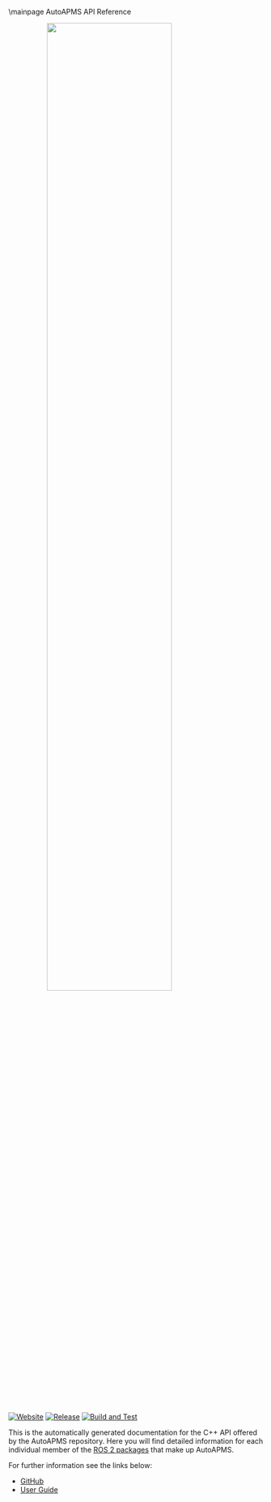 \mainpage AutoAPMS API Reference

<img src="https://robin-mueller.github.io/auto-apms-guide/logo/logo.png" style="display:block;float:none;margin-left:auto;margin-right:auto;width:70%">

[![Website](https://img.shields.io/website?url=https%3A%2F%2Frobin-mueller.github.io%2Fauto-apms-guide&label=Website)](https://robin-mueller.github.io/auto-apms-guide/)
[![Release](https://img.shields.io/github/v/release/robin-mueller/auto-apms?label=Release)](https://github.com/robin-mueller/auto-apms/releases)
[![Build and Test](https://github.com/robin-mueller/auto-apms/actions/workflows/build-and-test.yaml/badge.svg)](https://github.com/robin-mueller/auto-apms/actions/workflows/build-and-test.yaml)

This is the automatically generated documentation for the C++ API offered by the AutoAPMS repository. Here you will find detailed information for each individual member of the [ROS 2 packages](./topics.html) that make up AutoAPMS.

For further information see the links below:

- [GitHub](https://github.com/robin-mueller/auto-apms)
- [User Guide](https://robin-mueller.github.io/auto-apms-guide/intro)
